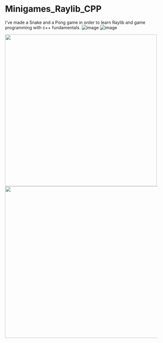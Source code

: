 # Minigames_Raylib_CPP
I've made a Snake and a Pong game in order to learn Raylib and game programming with c++ fundamentals. 
![image](https://github.com/user-attachments/assets/78c95798-bd9f-4d0b-866a-aabc552c2dd2)
![image](https://github.com/user-attachments/assets/9999b16e-643a-4811-b385-9bfe5bf9e5b0)

<img src="https://github.com/user-attachments/assets/78c95798-bd9f-4d0b-866a-aabc552c2dd2" width="500" height="500">
<img src="https://github.com/user-attachments/assets/9999b16e-643a-4811-b385-9bfe5bf9e5b0" width="600" height="500">
